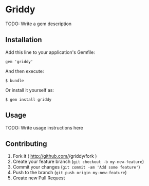 # Griddy

TODO: Write a gem description

## Installation

Add this line to your application's Gemfile:

    gem 'griddy'

And then execute:

    $ bundle

Or install it yourself as:

    $ gem install griddy

## Usage

TODO: Write usage instructions here

## Contributing

1. Fork it ( http://github.com/<my-github-username>/griddy/fork )
2. Create your feature branch (`git checkout -b my-new-feature`)
3. Commit your changes (`git commit -am 'Add some feature'`)
4. Push to the branch (`git push origin my-new-feature`)
5. Create new Pull Request

